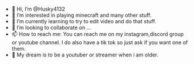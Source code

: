 - 👋 Hi, I’m @Husky4132
- 👀 I’m interested in playing minecraft and many other stuff.
- 🌱 I’m currently learning to try to edit video and do that stuff.
- 💞️ I’m looking to collaborate on ...
- 📫 How to reach me: You can reach me on my instagram,discord group or youtube channel. I do also have a tik tok so just ask if you want one of them.
- 🤔 My dream is to be a youtuber or streamer when i am older.

<!---
Husky4132/Husky4132 is a ✨ special ✨ repository because its `README.md` (this file) appears on your GitHub profile.
You can click the Preview link to take a look at your changes.
--->
